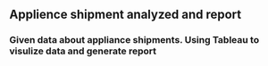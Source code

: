 ## Applience shipment analyzed and report
### Given data about appliance shipments. Using Tableau to visulize data and generate report